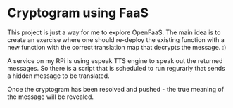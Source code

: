 # Cryptogram using FaaS

This project is just a way for me to explore OpenFaaS. The main idea is to create an exercise where one should re-deploy the existing function with a new function with the correct translation map that decrypts the message. :)

A service on my RPi is using espeak TTS engine to speak out the returned messages. So there is a script that is scheduled to run regurarly that sends a hidden message to be translated.

Once the cryptogram has been resolved and pushed - the true meaning of the message will be revealed. 